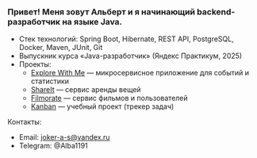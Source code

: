 ### Привет! Меня зовут Альберт и я начинающий backend-разработчик на языке Java.  

- Стек технологий: Spring Boot, Hibernate, REST API, PostgreSQL, Docker, Maven, JUnit, Git 
- Выпускник курса «Java-разработчик» (Яндекс Практикум, 2025)  
- Проекты:  
  - [Explore With Me](https://github.com/malbert530/java-explore-with-me) — микросервисное приложение для событий и статистики  
  - [ShareIt](https://github.com/malbert530/java-shareit) — сервис аренды вещей  
  - [Filmorate](https://github.com/malbert530/java-filmorate) — сервис фильмов и пользователей  
  - [Kanban](https://github.com/malbert530/java-kanban) — учебный проект (трекер задач)  

Контакты:  
- Email: joker-a-s@yandex.ru  
- Telegram: @Alba1191
